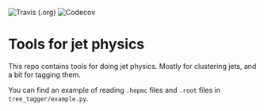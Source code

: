 ![Travis (.org)](https://img.shields.io/travis/HenryDayHall/jetTools)
![Codecov](https://img.shields.io/codecov/c/gh/HenryDayHall/jetTools)
# Tools for jet physics

This repo contains tools for doing jet physics.
Mostly for clustering jets, and a bit for tagging them.

You can find an example of reading `.hepmc` files and `.root` files in `tree_tagger/example.py`.
